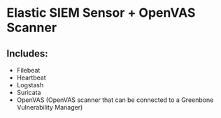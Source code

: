 # Elastic SIEM Sensor + OpenVAS Scanner

## Includes:
- Filebeat
- Heartbeat
- Logstash
- Suricata
- OpenVAS (OpenVAS scanner that can be connected to a Greenbone Vulnerability Manager)


